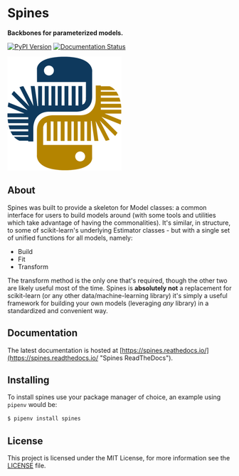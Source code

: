 # Spines

**Backbones for parameterized models.**

[![PyPI Version](https://img.shields.io/badge/pypi-v0.0.2-blue.svg)](https://pypi.org/project/spines/)
[![Documentation Status](https://readthedocs.org/projects/spines/badge/?version=latest)](https://spines.readthedocs.io/en/latest/?badge=latest)

![Spines Logo](./docs/_static/images/spines_logo_256.png "Spines Logo")


## About

Spines was built to provide a skeleton for Model classes: a common 
interface for users to build models around (with some tools and 
utilities which take advantage of having the commonalities).  It's 
similar, in structure, to some of scikit-learn's underlying Estimator 
classes - but with a single set of unified functions for all models, 
namely:

- Build
- Fit
- Transform

The transform method is the only one that's required, though the other 
two are likely useful most of the time.  Spines is **absolutely not** a 
replacement for scikit-learn (or any other data/machine-learning 
library) it's simply a useful framework for building your own models 
(leveraging *any* library) in a standardized and convenient way.



## Documentation

The latest documentation is hosted at 
[https://spines.reathedocs.io/](https://spines.readthedocs.io/ "Spines ReadTheDocs").


## Installing

To install spines use your package manager of choice, an example using 
`pipenv` would be:

```bash
$ pipenv install spines
```


## License

This project is licensed under the MIT License, for more information see 
the [LICENSE](./LICENSE) file.
